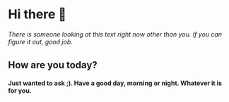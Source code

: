 # Hi there 👋

###### There is someone looking at this text right now other than you. If you can figure it out, good job.

## How are you today?

#### Just wanted to ask ;). Have a good day, morning or night. Whatever it is for you.
